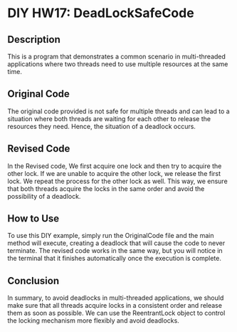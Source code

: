 # DIY HW17: DeadLockSafeCode

## Description
This is a program that demonstrates a common scenario in multi-threaded applications where two threads need to use multiple resources at the same time.

## Original Code
The original code provided is not safe for multiple threads and can lead to a situation where both threads are waiting for each other to release the resources they need. Hence, the situation of a deadlock occurs.

## Revised Code
In the Revised code, We first acquire one lock and then try to acquire the other lock. If we are unable to acquire the other lock, we release the first lock. We repeat the process for the other lock as well. This way, we ensure that both threads acquire the locks in the same order and avoid the possibility of a deadlock.

## How to Use
To use this DIY example, simply run the OriginalCode file and the main method will execute, creating a deadlock that will cause the code to never terminate. The revised code works in the same way, but you will notice in the terminal that it finishes automatically once the execution is complete.

## Conclusion
In summary, to avoid deadlocks in multi-threaded applications, we should make sure that all threads acquire locks in a consistent order and release them as soon as possible. We can use the ReentrantLock object to control the locking mechanism more flexibly and avoid deadlocks.